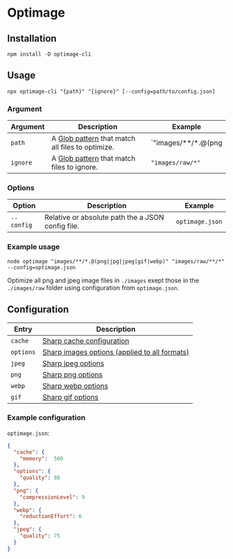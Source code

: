 # Optimage

## Installation

```shell
npm install -D optimage-cli
```

## Usage

`npx optimage-cli "{path}" "{ignore}" [--config=path/to/config.json]`

### Argument

| Argument | Description | Example |
| -------- | ----------- | ------- |
| `path` | A [Glob pattern](https://github.com/isaacs/node-glob#glob-primer) that match all files to optimize. | `"images/**/*.@(png|jpg|jpeg|gif|webp)"` |
| `ignore` | A [Glob pattern](https://github.com/isaacs/node-glob#glob-primer) that match files to ignore. | `"images/raw/*"` |

### Options

| Option | Description | Example |
| -------- | ----------- | ------- |
| `--config` | Relative or absolute path the a JSON config file. | `optimage.json` |

### Example usage

```shell
node optimage "images/**/*.@(png|jpg|jpeg|gif|webp)" "images/raw/**/*" --config=optimage.json
```

Optimize all png and jpeg image files in `./images` exept those in the `./images/raw` folder using configuration from `optimage.json`.


## Configuration

| Entry | Description |
| ----- | ----------- |
| `cache` | [Sharp cache configuration](https://sharp.pixelplumbing.com/api-utility#cache) |
| `options` | [Sharp images options (applied to all formats)](https://sharp.pixelplumbing.com/api-utility#cache) |
| `jpeg` | [Sharp jpeg options](https://sharp.pixelplumbing.com/api-output#jpeg) |
| `png` | [Sharp png options](https://sharp.pixelplumbing.com/api-output#png) |
| `webp` | [Sharp webp options](https://sharp.pixelplumbing.com/api-output#webp) |
| `gif` | [Sharp gif options](https://sharp.pixelplumbing.com/api-output#gif) |

### Example configuration

`optimage.json`:

```json
{
  "cache": {
    "memory":  500
  },
  "options": {
    "quality": 80
  },
  "png": {
    "compressionLevel": 9
  },
  "webp": {
    "reductionEffort": 6
  },
  "jpeg": {
    "quality": 75
  }
}
```
